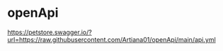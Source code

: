 # openApi

https://petstore.swagger.io/?url=https://raw.githubusercontent.com/Artiana01/openApi/main/api.yml
